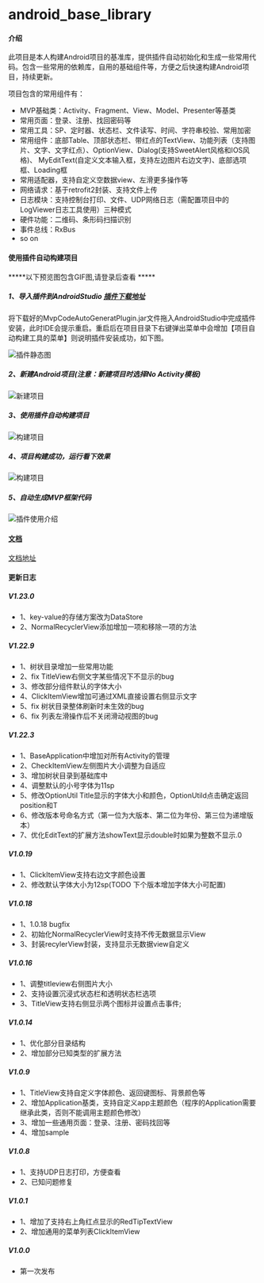 # android_base_library

#### 介绍

此项目是本人构建Android项目的基准库，提供插件自动初始化和生成一些常用代码。包含一些常用的依赖库，自用的基础组件等，方便之后快速构建Android项目，持续更新。

项目包含的常用组件有：

- MVP基础类：Activity、Fragment、View、Model、Presenter等基类
- 常用页面：登录、注册、找回密码等
- 常用工具：SP、定时器、状态栏、文件读写、时间、字符串校验、常用加密
- 常用组件：底部Table、顶部状态栏、带红点的TextView、功能列表（支持图片、文字、文字红点）、OptionView、Dialog(支持SweetAlert风格和IOS风格)、
  MyEditText(自定义文本输入框，支持左边图片右边文字)、底部选项框、Loading框
- 常用适配器，支持自定义空数据view、左滑更多操作等
- 网络请求：基于retrofit2封装、支持文件上传
- 日志模块：支持控制台打印、文件、UDP网络日志（需配置项目中的LogViewer日志工具使用）三种模式
- 硬件功能：二维码、条形码扫描识别
- 事件总线：RxBus
- so on
#### 使用插件自动构建项目
*****以下预览图包含GIF图,请登录后查看 *****

##### 1、导入插件到AndroidStudio [插件下载地址](https://gitee.com/allen056/mvp_generate_plugin/raw/master/MvpCodeAutoGeneratPlugin.jar "插件地址")

 将下载好的MvpCodeAutoGeneratPlugin.jar文件拖入AndroidStudio中完成插件安装，此时IDE会提示重启。重启后在项目目录下右键弹出菜单中会增加【项目自动构建工具的菜单】则说明插件安装成功，如下图。

![插件静态图](./images/screen1.png)

##### 2、新建Android项目(注意：新建项目时选择No Activity模板)
![新建项目](./images/createProject.gif)
##### 3、使用插件自动构建项目
![构建项目](./images/buildProject.gif)
##### 4、项目构建成功，运行看下效果
![构建项目](./images/runProject.gif)
##### 5、自动生成MVP框架代码
![插件使用介绍](./images/buildMVP.gif)

#### [文档](./doc/doc.md)
[文档地址](./doc/doc.md)

#### 更新日志
##### V1.23.0
- 1、key-value的存储方案改为DataStore
- 2、NormalRecyclerView添加增加一项和移除一项的方法


##### V1.22.9
- 1、树状目录增加一些常用功能
- 2、fix TitleView右侧文字某些情况下不显示的bug
- 3、修改部分组件默认的字体大小
- 4、ClickItemView增加可通过XML直接设置右侧显示文字
- 5、fix 树状目录整体刷新时未生效的bug
- 6、fix 列表左滑操作后不关闭滑动视图的bug


##### V1.22.3
- 1、BaseApplication中增加对所有Activity的管理
- 2、CheckItemView左侧图片大小调整为自适应
- 3、增加树状目录到基础库中
- 4、调整默认的小号字体为11sp
- 5、修改OptionUtil Title显示的字体大小和颜色，OptionUtild点击确定返回position和T
- 6、修改版本号命名方式（第一位为大版本、第二位为年份、第三位为递增版本）
- 7、优化EditText的扩展方法showText显示double时如果为整数不显示.0


##### V1.0.19

- 1、ClickItemView支持右边文字颜色设置
- 2、修改默认字体大小为12sp(TODO 下个版本增加字体大小可配置)

##### V1.0.18
- 1、1.0.18 bugfix
- 2、初始化NormalRecyclerView时支持不传无数据显示View
- 3、封装recylerView封装，支持显示无数据view自定义
##### V1.0.16

- 1、调整titleview右侧图片大小
- 2、支持设置沉浸式状态栏和透明状态栏选项
- 3、TitleView支持右侧显示两个图标并设置点击事件;

##### V1.0.14

- 1、优化部分目录结构
- 2、增加部分已知类型的扩展方法

##### V1.0.9
- 1、TitleView支持自定义字体颜色、返回键图标、背景颜色等
- 2、增加Application基类，支持自定义app主题颜色（程序的Application需要继承此类，否则不能调用主题颜色修改）
- 3、增加一些通用页面：登录、注册、密码找回等
- 4、增加sample

##### V1.0.8
- 1、支持UDP日志打印，方便查看
- 2、已知问题修复

##### V1.0.1
- 1、增加了支持右上角红点显示的RedTipTextView
- 2、增加通用的菜单列表ClickItemView

##### V1.0.0

- 第一次发布